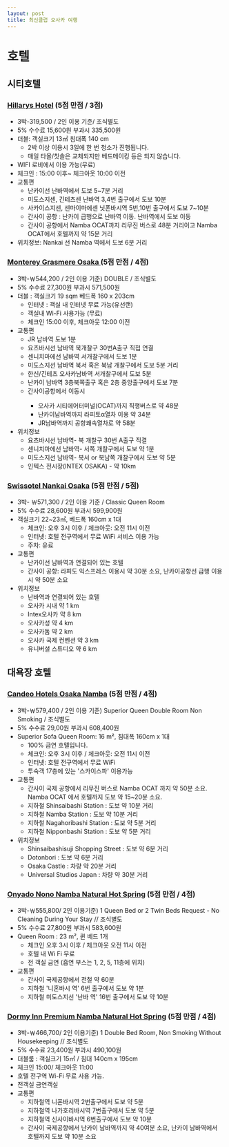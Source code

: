 ```yaml
---
layout: post
title: 최신클럽 오사카 여행
---
```


<h1>호텔</h1>
<h2>시티호텔</h2>
<h3><a href="http://www.hillarys.jp/">Hillarys Hotel</a> (5점 만점 / 3점)</h3>
<ul>
 <li>3박-319,500 / 2인 이용 기준/ 조식별도 </li>
 <li>5% 수수료 15,600원 부과시 335,500원</li>
 <li>더블: 객실크기 13㎡  침대폭 140 cm
  <ul>
   <li>2박 이상 이용시 3일에 한 번 청소가 진행됩니다. </li>
   <li>매일 타올/칫솔은 교체되지만 베드메이킹 등은 되지 않습니다.</li>
  </ul>
 </li>
 <li>WIFI 로비에서  이용 가능(무료)</li>
 <li>체크인 : 15:00 이후~ 체크아웃 10:00 이전</li>
 <li>교통편
  <ul>
   <li>난카이선 난바역에서 도보 5~7분 거리</li>
   <li>미도스지센, 긴테츠센 난바역 3,4번 출구에서 도보 10분</li>
   <li>사카이스지센, 센마이마에센 닛폰바시역 5번,10번 출구에서 도보 7~10분</li>
   <li>간사이 공항 : 난카이 급행으로 난바역 이동. 난바역에서 도보 이동</li>
   <li>간사이 공항에서 Namba OCAT까지 리무진 버스로 48분 거리이고 Namba OCAT에서 호텔까지 약 15분 거리</li>
  </ul>
 </li>
 <li>위치정보: Nankai 선 Namba 역에서 도보 6분 거리</li>
</ul>


<h3><a href="https://www.hotelmonterey.co.jp/grasmere_osaka/">Monterey Grasmere Osaka </a>(5점 만점 / 4점) </h3>
<ul>
 <li>3박-￦544,200 / 2인 이용 기준) DOUBLE / 조식별도</li>
 <li>5% 수수료 27,300원 부과시 571,500원</li>
 <li>더블 : 객실크기 19 sqm 베드폭 160 x 203cm
  <ul>
   <li>인터넷 : 객실 내 인터넷 무료 가능(유선랜) </li>
   <li>객실내 Wi-Fi 사용가능 (무료) </li>
   <li>체크인 15:00 이후, 체크아웃 12:00 이전 </li>
  </ul>
 </li>
 <li>교통편
  <ul>
	<li>JR 남바역 도보 1분</li>
	<li>요츠바시선 남바역 북개찰구 30번A출구 직접 연결</li>
	<li>센니치마에선 남바역 서개찰구에서 도보 1분</li>
	<li>미도스지선 남바역 북서 혹은 북남 개찰구에서 도보 5분 거리</li>
	<li>한신/긴테츠 오사카남바역 서개찰구에서 도보 5분</li>
	<li>난카이 남바역 3층북쪽출구 혹은 2층 중앙출구에서 도보 7분</li>
	<li>간사이공항에서 이동시</li>
	 <ul>
	  <li>오사카 시티에어터미널(OCAT)까지 직행버스로 약 48분</li>
      <li>난카이남바역까지 라피토α열차 이용 약 34분</li>
      <li>JR남바역까지 공항쾌속열차로 약 58분</li>
     </ul>
  </ul>
 </li>
 <li>위치정보
  <ul>
   <li>요츠바시선 남바역- 북 개찰구 30번 A출구 직결</li>
   <li>센니치마에선 남바역- 서쪽 개찰구에서 도보 약 1분</li>
   <li>미도스지선 남바역- 북서 or 북남쪽 개찰구에서 도보 약 5분</li>
   <li>인텍스 전시장(INTEX OSAKA) - 약 10km</li>
  </ul>
 </li>
</ul>

<h3><a href="https://www.swissotel-osaka.co.jp/">Swissotel Nankai Osaka</a> (5점 만점 / 5점)</h3>

<ul>
 <li>3박- ￦571,300 / 2인 이용 기준 / Classic Queen Room </li>
 <li>5% 수수료 28,600원 부과시 599,900원</li>
 <li>객실크기 22~23㎡, 베드폭 160cm x 1대
  <ul>
   <li>체크인: 오후 3시 이후 / 체크아웃: 오전 11시 이전</li>
   <li>인터넷: 호텔 전구역에서 무료 WiFi 서비스 이용 가능 </li>
   <li>주차: 유료</li>
  </ul>
 </li>
 <li>교통편
  <ul>
   <li>난카이선 남바역과 연결되어 있는 호텔</li>
   <li>간사이 공항: 라피도 익스프레스 이용시 약 30분 소요, 난카이공항선 급행 이용시 약 50분 소요</li>
  </ul>
 </li>
 <li>위치정보
  <ul>
   <li>난바역과 연결되어 있는 호텔</li>
   <li>오사카 시내 약 1 km</li>
   <li>Intex오사카 약 8 km</li>
   <li>오사카성 약 4 km</li>
   <li>오사카돔 약 2 km</li>
   <li>오사카 국제 컨벤션 약 3 km</li>
   <li>유니버셜 스튜디오 약 6 km</li>
  </ul>
 </li>
</ul>


<h2> 대욕장 호텔 </h2>

<h3><a href="https://www.candeohotels.com/namba/">Candeo Hotels Osaka Namba</a> (5점 만점 / 4점)</h3>
<ul>
 <li>3박-￦579,400 / 2인 이용 기준)  Superior Queen Double Room Non Smoking / 조식별도</li>
 <li>5% 수수료 29,00원 부과시 608,400원</li>
 <li>Superior Sofa Queen Room: 16 m², 침대폭 160cm x 1대
  <ul>
   <li>100% 금연 호텔입니다. </li>
   <li>체크인: 오후 3시 이후 / 체크아웃: 오전 11시 이전</li>
   <li>인터넷: 호텔 전구역에서 무료 WiFi</li>
   <li>투숙객 17층에 있는 '스카이스파' 이용가능</li>
  </ul>
 </li>
 <li>교통편
  <ul>
   <li>간사이 국제 공항에서 리무진 버스로 Namba OCAT 까지 약 50분 소요. Namba OCAT 에서 호텔까지 도보 약 15~20분 소요. </li>
   <li>지하철 Shinsaibashi Station : 도보 약 10분 거리</li>
   <li>지하철 Namba Station : 도보 약 10분 거리</li>
   <li>지하철 Nagahoribashi Station : 도보 약 5분 거리</li>
   <li>지하철 Nipponbashi Station : 도보 약 5분 거리</li>
  </ul>
 </li>
 <li>위치정보
  <ul>
   <li>Shinsaibashisuji Shopping Street : 도보 약 6분 거리</li>
   <li>Dotonbori : 도보 약 6분 거리</li>
   <li>Osaka Castle : 차량 약 20분 거리</li>
   <li>Universal Studios Japan : 차량 약 30분 거리</li>
  </ul>
 </li>
</ul>


<h3><a href="https://www.hotespa.net/hotels/nono_nanba/">Onyado Nono Namba Natural Hot Spring</a> (5점 만점 / 4점)</h3>
<ul>
 <li>3박-￦555,800/ 2인 이용기준) 1 Queen Bed or 2 Twin Beds Request - No Cleaning During Your Stay // 조식별도 </li>
 <li>5% 수수료 27,800원 부과시 583,600원</li>
 <li>Queen Room : 23 m², 퀸 베드 1개
  <ul>
   <li>체크인 오후 3시 이후 / 체크아웃 오전 11시 이전</li>
   <li>호텔 내 Wi Fi 무료</li>
   <li>전 객실 금연 (흡연 부스는 1, 2, 5, 11층에 위치)</li>
  </ul>
 </li>
 <li>교통편
  <ul>
   <li>간사이 국제공항에서 전철 약 60분</li>
   <li>지하철 '니혼바시 역' 6번 출구에서 도보 약 1분</li>
   <li>지하철 미도스지선 '난바 역' 16번 출구에서 도보 약 10분</li>
  </ul>
 </li>
</ul>


<h3><a href="https://www.hotespa.net/hotels/premium_nanba/">Dormy Inn Premium Namba Natural Hot Spring</a> (5점 만점 / 4점)</h3>
<ul>
 <li>3박-￦466,700/ 2인 이용기준)  1 Double Bed Room, Non Smoking Without Housekeeping // 조식별도 </li>
 <li>5% 수수료 23,400원 부과시 490,100원</li>
 <li>더블룸 : 객실크기 15㎡ / 침대 140cm x 195cm</li>
 <li>체크인 15:00/ 체크아웃 11:00</li>
 <li>호텔 전구역 Wi-Fi 무료 사용 가능.</li>
 <li>전객실 금연객실</li>
 <li>교통편
  <ul>
   <li>지하철역 니폰바시역 2번출구에서 도보 약 5분</li>
   <li>지하철역 나가호리바시역 7번출구에서 도보 약 5분</li>
   <li>지하철역 신사이바시역 6번출구에서 도보 약 10분</li>
   <li>간사이 국제공항에서 난카이 남바역까지 약 40여분 소요, 난카이 남바역에서 호텔까지 도보 약 10분 소요</li>
  </ul>
 </li>
</ul>

